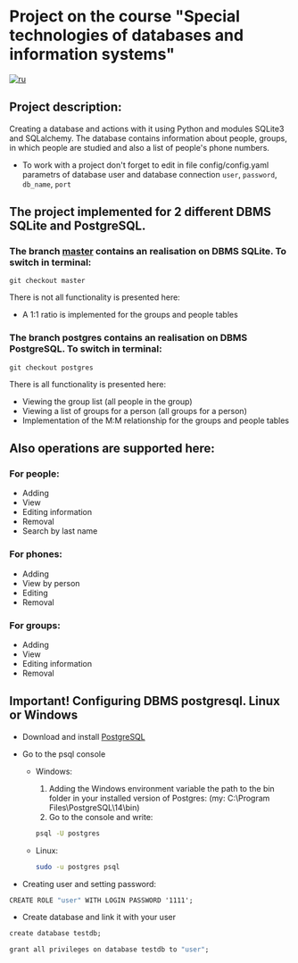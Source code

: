 # Project on the course "Special technologies of databases and information systems"

[![ru](https://img.shields.io/badge/lang-ru-red.svg)](https://github.com/ForwardMoth/stdb_practice/tree/postgres)

## Project description: 

Creating a database and actions with it using Python and modules SQLite3 and SQLalchemy.
The database contains information about people, groups, in which people are studied and also a list of people's phone numbers.

- To work with a project don't forget to edit in file config/config.yaml parametrs of database user and database connection ```user```, ```password```, ```db_name```, ```port```

## The project implemented for 2 different DBMS SQLite and PostgreSQL.

### The branch [master](https://github.com/ForwardMoth/stdb_practice/tree/master) contains an realisation on DBMS SQLite. To switch in terminal: 

```git 
git checkout master
```

There is not all functionality is presented here: 

- A 1:1 ratio is implemented for the groups and people tables

### The branch postgres contains an realisation on DBMS PostgreSQL. To switch in terminal: 

```git 
git checkout postgres
```

There is all functionality is presented here:

- Viewing the group list (all people in the group)
- Viewing a list of groups for a person (all groups for a person)
- Implementation of the M:M relationship for the groups and people tables

## Also operations are supported here:

### For people:

- Adding
- View
- Editing information
- Removal
- Search by last name

### For phones:

- Adding
- View by person
- Editing
- Removal

### For groups:

- Adding
- View
- Editing information
- Removal

## Important! Configuring DBMS postgresql. Linux or Windows

- Download and install [PostgreSQL](https://www.postgresql.org/download/)

- Go to the psql console

  - Windows:

    1. Adding the Windows environment variable the path to the bin folder in your installed version of Postgres:
    (my: C:\Program Files\PostgreSQL\14\bin)
    2. Go to the console and write: 
    ```cmd 
    psql -U postgres 
    ```

  - Linux: 
    ```bash 
    sudo -u postgres psql 
    ```

- Сreating user and setting password: 

```cmd 
CREATE ROLE "user" WITH LOGIN PASSWORD '1111';
```

- Create database and link it with your user 

```cmd 
create database testdb;
```

```cmd 
grant all privileges on database testdb to "user";
```
